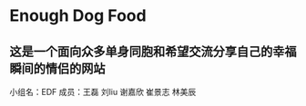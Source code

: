 # Enough Dog Food
## 这是一个面向众多单身同胞和希望交流分享自己的幸福瞬间的情侣的网站
小组名：EDF
成员：王磊
      刘liu
      谢嘉欣
      崔景志
      林美辰
      
